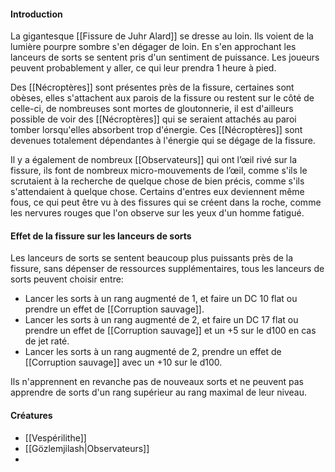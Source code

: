 #### Introduction  
La gigantesque [[Fissure de Juhr Alard]] se dresse au loin. Ils voient de la lumière pourpre sombre s'en dégager de loin. En s'en approchant les lanceurs de sorts se sentent pris d'un sentiment de puissance. Les joueurs peuvent probablement y aller, ce qui leur prendra 1 heure à pied.  
  
Des [[Nécroptères]] sont présentes près de la fissure, certaines sont obèses, elles s'attachent aux parois de la fissure ou restent sur le côté de celle-ci, de nombreuses sont mortes de gloutonnerie, il est d'ailleurs possible de voir des [[Nécroptères]] qui se seraient attachés au paroi tomber lorsqu'elles absorbent trop d'énergie. Ces [[Nécroptères]] sont devenues totalement dépendantes à l'énergie qui se dégage de la fissure. 
  
Il y a également de nombreux [[Observateurs]] qui ont l’œil rivé sur la fissure, ils font de nombreux micro-mouvements de l’œil, comme s'ils le scrutaient à la recherche de quelque chose de bien précis, comme s'ils s'attendaient à quelque chose. Certains d'entres eux deviennent même fous, ce qui peut être vu à des fissures qui se créent dans la roche, comme les nervures rouges que l'on observe sur les yeux d'un homme fatigué.  
#### Effet de la fissure sur les lanceurs de sorts  
Les lanceurs de sorts se sentent beaucoup plus puissants près de la fissure, sans dépenser de ressources supplémentaires, tous les lanceurs de sorts peuvent choisir entre:  
- Lancer les sorts à un rang augmenté de 1, et faire un DC 10 flat ou prendre un effet de [[Corruption sauvage]].  
- Lancer les sorts à un rang augmenté de 2, et faire un DC 17 flat ou prendre un effet de [[Corruption sauvage]] et un +5 sur le d100 en cas de jet raté.  
- Lancer les sorts à un rang augmenté de 2, prendre un effet de [[Corruption sauvage]] avec un +10 sur le d100.  
  
Ils n'apprennent en revanche pas de nouveaux sorts et ne peuvent pas apprendre de sorts d'un rang supérieur au rang maximal de leur niveau.
#### Créatures
- [[Vespérilithe]]
- [[Gözlemjilash|Observateurs]]
- 